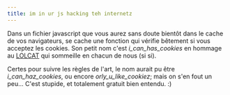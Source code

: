 ```yaml
---
title: im in ur js hacking teh internetz
---
```


Dans un fichier javascript que vous aurez sans doute bientôt dans le cache de
vos navigateurs, se cache une fonction qui vérifie bêtement si vous acceptez
les cookies. Son petit nom c'est _i_can_has_cookies_ en hommage au
[LOLCAT](http://fr.wikipedia.org/wiki/Lolcat) qui sommeille en chacun de nous
(si si).

Certes pour suivre les règles de l'art, le nom aurait pu être
_i_can_haz_cookies_, ou encore _orly_u_like_cookiez_; mais on s'en fout un
peu... C'est stupide, et totalement gratuit bien entendu. :)

